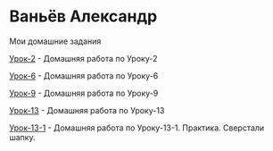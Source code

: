 # Ваньёв Александр

 Мои домашние задания
 
 [Урок-2](https://github.com/xamarama/xamarama.github.io/tree/master/lesson-2) - Домашняя работа по Уроку-2
 
 [Урок-6](https://xamarama.github.io/lesson-6/) - Домашняя работа по Уроку-6
 
 [Урок-9](https://xamarama.github.io/lesson-9/) - Домашняя работа по Уроку-9
 
 [Урок-13](https://xamarama.github.io/lesson_13/) - Домашняя работа по Уроку-13
 
 [Урок-13-1](https://xamarama.github.io/lesson_13_practica_1/) - Домашняя работа по Уроку-13-1. Практика. Сверстали шапку.
